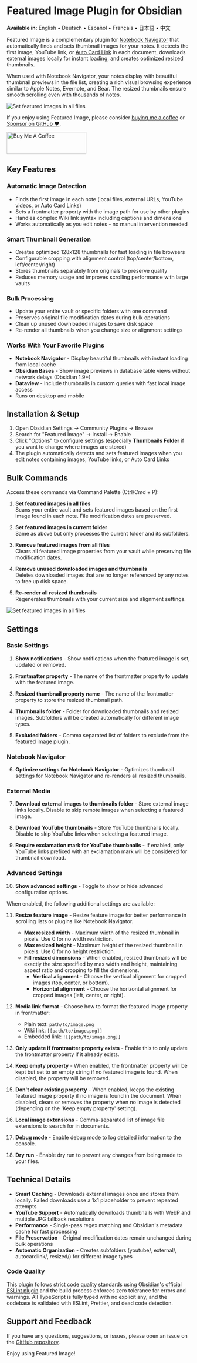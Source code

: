 # Featured Image Plugin for Obsidian

**Available in:** English • Deutsch • Español • Français • 日本語 • 中文

Featured Image is a complementary plugin for [Notebook Navigator](https://github.com/johansan/notebook-navigator) that automatically finds and sets thumbnail images for your notes. It detects the first image, YouTube link, or [Auto Card Link](https://github.com/nekoshita/obsidian-auto-card-link) in each document, downloads external images locally for instant loading, and creates optimized resized thumbnails.

When used with Notebook Navigator, your notes display with beautiful thumbnail previews in the file list, creating a rich visual browsing experience similar to Apple Notes, Evernote, and Bear. The resized thumbnails ensure smooth scrolling even with thousands of notes.

![Set featured images in all files](images/notebook-navigator.png)

If you enjoy using Featured Image, please consider [buying me a coffee](https://buymeacoffee.com/johansan) or [Sponsor on GitHub ❤️](https://github.com/sponsors/johansan).

<a href="https://www.buymeacoffee.com/johansan" target="_blank"><img src="https://cdn.buymeacoffee.com/buttons/v2/default-yellow.png" alt="Buy Me A Coffee" style="height: 60px !important;width: 217px !important;" ></a>

## Key Features

### Automatic Image Detection

- Finds the first image in each note (local files, external URLs, YouTube videos, or Auto Card Links)
- Sets a frontmatter property with the image path for use by other plugins
- Handles complex Wiki link syntax including captions and dimensions
- Works automatically as you edit notes - no manual intervention needed

### Smart Thumbnail Generation

- Creates optimized 128x128 thumbnails for fast loading in file browsers
- Configurable cropping with alignment control (top/center/bottom, left/center/right)
- Stores thumbnails separately from originals to preserve quality
- Reduces memory usage and improves scrolling performance with large vaults

### Bulk Processing

- Update your entire vault or specific folders with one command
- Preserves original file modification dates during bulk operations
- Clean up unused downloaded images to save disk space
- Re-render all thumbnails when you change size or alignment settings

### Works With Your Favorite Plugins

- **Notebook Navigator** - Display beautiful thumbnails with instant loading from local cache
- **Obsidian Bases** - Show image previews in database table views without network delays (Obsidian 1.9+)
- **Dataview** - Include thumbnails in custom queries with fast local image access
- Runs on desktop and mobile

## Installation & Setup

1. Open Obsidian Settings → Community Plugins → Browse
2. Search for "Featured Image" → Install → Enable
3. Click "Options" to configure settings (especially **Thumbnails Folder** if you want to change where images are stored)
4. The plugin automatically detects and sets featured images when you edit notes containing images, YouTube links, or Auto Card Links

## Bulk Commands

Access these commands via Command Palette (Ctrl/Cmd + P):

1. **Set featured images in all files**  
   Scans your entire vault and sets featured images based on the first image found in each note. File modification dates are preserved.

2. **Set featured images in current folder**  
   Same as above but only processes the current folder and its subfolders.

3. **Remove featured images from all files**  
   Clears all featured image properties from your vault while preserving file modification dates.

4. **Remove unused downloaded images and thumbnails**  
   Deletes downloaded images that are no longer referenced by any notes to free up disk space.

5. **Re-render all resized thumbnails**  
   Regenerates thumbnails with your current size and alignment settings.

![Set featured images in all files](images/bulk-update-1.png)

## Settings

### Basic Settings

1. **Show notifications** - Show notifications when the featured image is set, updated or removed.

2. **Frontmatter property** - The name of the frontmatter property to update with the featured image.

3. **Resized thumbnail property name** - The name of the frontmatter property to store the resized thumbnail path.

4. **Thumbnails folder** - Folder for downloaded thumbnails and resized images. Subfolders will be created automatically for different image types.

5. **Excluded folders** - Comma separated list of folders to exclude from the featured image plugin.

### Notebook Navigator

6. **Optimize settings for Notebook Navigator** - Optimizes thumbnail settings for Notebook Navigator and re-renders all resized thumbnails.

### External Media

7. **Download external images to thumbnails folder** - Store external image links locally. Disable to skip remote images when selecting a featured image.

8. **Download YouTube thumbnails** - Store YouTube thumbnails locally. Disable to skip YouTube links when selecting a featured image.

9. **Require exclamation mark for YouTube thumbnails** - If enabled, only YouTube links prefixed with an exclamation mark will be considered for thumbnail download.

### Advanced Settings

10. **Show advanced settings** - Toggle to show or hide advanced configuration options.

When enabled, the following additional settings are available:

11. **Resize feature image** - Resize feature image for better performance in scrolling lists or plugins like Notebook Navigator.
    - **Max resized width** - Maximum width of the resized thumbnail in pixels. Use 0 for no width restriction.
    - **Max resized height** - Maximum height of the resized thumbnail in pixels. Use 0 for no height restriction.
    - **Fill resized dimensions** - When enabled, resized thumbnails will be exactly the size specified by max width and height, maintaining aspect ratio and cropping to fill the dimensions.
      - **Vertical alignment** - Choose the vertical alignment for cropped images (top, center, or bottom).
      - **Horizontal alignment** - Choose the horizontal alignment for cropped images (left, center, or right).

12. **Media link format** - Choose how to format the featured image property in frontmatter:
    - Plain text: `path/to/image.png`
    - Wiki link: `[[path/to/image.png]]`
    - Embedded link: `![[path/to/image.png]]`

13. **Only update if frontmatter property exists** - Enable this to only update the frontmatter property if it already exists.

14. **Keep empty property** - When enabled, the frontmatter property will be kept but set to an empty string if no featured image is found. When disabled, the property will be removed.

15. **Don't clear existing property** - When enabled, keeps the existing featured image property if no image is found in the document. When disabled, clears or removes the property when no image is detected (depending on the 'Keep empty property' setting).

16. **Local image extensions** - Comma-separated list of image file extensions to search for in documents.

17. **Debug mode** - Enable debug mode to log detailed information to the console.

18. **Dry run** - Enable dry run to prevent any changes from being made to your files.

## Technical Details

- **Smart Caching** - Downloads external images once and stores them locally. Failed downloads use a 1x1 placeholder to prevent repeated attempts
- **YouTube Support** - Automatically downloads thumbnails with WebP and multiple JPG fallback resolutions
- **Performance** - Single-pass regex matching and Obsidian's metadata cache for fast processing
- **File Preservation** - Original modification dates remain unchanged during bulk operations
- **Automatic Organization** - Creates subfolders (youtube/, external/, autocardlink/, resized/) for different image types

### Code Quality

This plugin follows strict code quality standards using [Obsidian's official ESLint plugin](https://github.com/obsidianmd/eslint-plugin) and the build process enforces zero tolerance for errors and warnings. All TypeScript is fully typed with no explicit any, and the codebase is validated with ESLint, Prettier, and dead code detection.

## Support and Feedback

If you have any questions, suggestions, or issues, please open an issue on the [GitHub repository](https://github.com/johansan/obsidian-featured-image).

Enjoy using Featured Image!
